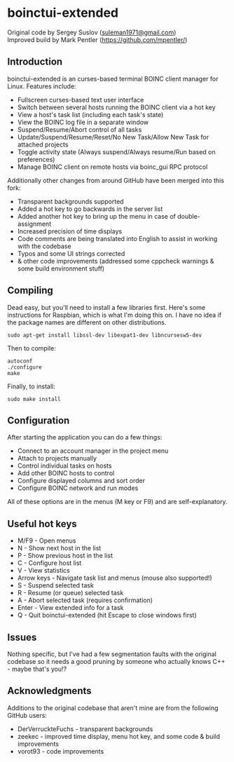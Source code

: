 # boinctui-extended
Original code by Sergey Suslov (suleman1971@gmail.com)  
Improved build by Mark Pentler (https://github.com/mpentler/)  

## Introduction
boinctui-extended is an curses-based terminal BOINC client manager for Linux. Features include:
- Fullscreen curses-based text user interface
- Switch between several hosts running the BOINC client via a hot key
- View a host's task list (including each task's state)
- View the BOINC log file in a separate window
- Suspend/Resume/Abort control of all tasks
- Update/Suspend/Resume/Reset/No New Task/Allow New Task for attached projects
- Toggle activity state (Always suspend/Always resume/Run based on preferences)
- Manage BOINC client on remote hosts via boinc_gui RPC protocol

Additionally other changes from around GitHub have been merged into this fork:
- Transparent backgrounds supported
- Added a hot key to go backwards in the server list
- Added another hot key to bring up the menu in case of double-assignment
- Increased precision of time displays
- Code comments are being translated into English to assist in working with the codebase
- Typos and some UI strings corrected
- & other code improvements (addressed some cppcheck warnings & some build environment stuff)

## Compiling
Dead easy, but you'll need to install a few libraries first. Here's some instructions 
for Raspbian, which is what I'm doing this on. I have no idea if the package names are 
different on other distributions.

```
sudo apt-get install libssl-dev libexpat1-dev libncursesw5-dev
```

Then to compile:

```
autoconf
./configure
make
```

Finally, to install:

```
sudo make install
```

## Configuration
After starting the application you can do a few things:
- Connect to an account manager in the project menu
- Attach to projects manually
- Control individual tasks on hosts
- Add other BOINC hosts to control
- Configure displayed columns and sort order
- Configure BOINC network and run modes

All of these options are in the menus (M key or F9) and are self-explanatory.

## Useful hot keys
- M/F9 - Open menus
- N - Show next host in the list
- P - Show previous host in the list
- C - Configure host list
- V - View statistics
- Arrow keys - Navigate task list and menus (mouse also supported!)
- S - Suspend selected task
- R - Resume (or queue) selected task
- A - Abort selected task (requires confirmation)
- Enter - View extended info for a task
- Q - Quit boinctui-extended (hit Escape to close windows first)

## Issues
Nothing specific, but I've had a few segmentation faults with the original codebase so it needs a good pruning by someone who actually knows C++ - maybe that's you!?

## Acknowledgments
Additions to the original codebase that aren't mine are from the following GitHub users:
- DerVerruckteFuchs - transparent backgrounds
- zeekec - improved time display, menu hot key, and some code & build improvements
- vorot93 - code improvements

